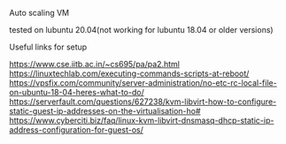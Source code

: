 Auto scaling VM

tested on lubuntu 20.04(not working for lubuntu 18.04 or older versions)

Useful links for setup

https://www.cse.iitb.ac.in/~cs695/pa/pa2.html
https://linuxtechlab.com/executing-commands-scripts-at-reboot/
https://vpsfix.com/community/server-administration/no-etc-rc-local-file-on-ubuntu-18-04-heres-what-to-do/
https://serverfault.com/questions/627238/kvm-libvirt-how-to-configure-static-guest-ip-addresses-on-the-virtualisation-ho#
https://www.cyberciti.biz/faq/linux-kvm-libvirt-dnsmasq-dhcp-static-ip-address-configuration-for-guest-os/
